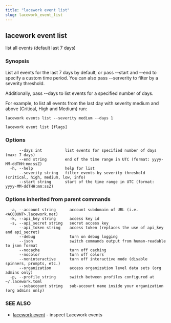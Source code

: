 ```yaml
---
title: "lacework event list"
slug: lacework_event_list
---
```


## lacework event list

list all events (default last 7 days)

### Synopsis

List all events for the last 7 days by default, or pass --start and --end to
specify a custom time period. You can also pass --serverity to filter by a
severity threshold.

Additionally, pass --days to list events for a specified number of days.

For example, to list all events from the last day with severity medium and above
(Critical, High and Medium) run:

    lacework events list --severity medium --days 1

```
lacework event list [flags]
```

### Options

```
      --days int          list events for specified number of days (max: 7 days)
      --end string        end of the time range in UTC (format: yyyy-MM-ddTHH:mm:ssZ)
  -h, --help              help for list
      --severity string   filter events by severity threshold (critical, high, medium, low, info)
      --start string      start of the time range in UTC (format: yyyy-MM-ddTHH:mm:ssZ)
```

### Options inherited from parent commands

```
  -a, --account string      account subdomain of URL (i.e. <ACCOUNT>.lacework.net)
  -k, --api_key string      access key id
  -s, --api_secret string   secret access key
      --api_token string    access token (replaces the use of api_key and api_secret)
      --debug               turn on debug logging
      --json                switch commands output from human-readable to json format
      --nocache             turn off caching
      --nocolor             turn off colors
      --noninteractive      turn off interactive mode (disable spinners, prompts, etc.)
      --organization        access organization level data sets (org admins only)
  -p, --profile string      switch between profiles configured at ~/.lacework.toml
      --subaccount string   sub-account name inside your organization (org admins only)
```

### SEE ALSO

* [lacework event](/cli/commands/lacework_event/)	 - inspect Lacework events

